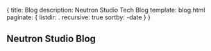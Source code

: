 {
  title: Blog
  description: Neutron Studio Tech Blog
  template: blog.html
  paginate: {
    listdir: .
    recursive: true
    sortby: -date
  }
}

## Neutron Studio Blog
